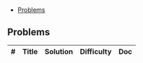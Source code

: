 # <TOPIC>

- [Problems](#problems)

## Problems

| #   | Title | Solution | Difficulty | Doc |
| --- | ----- | -------- | ---------- | --- |
